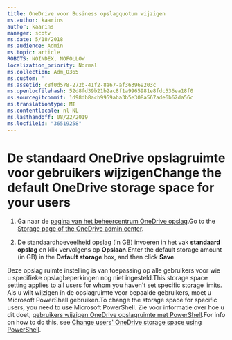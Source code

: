 ```yaml
---
title: OneDrive voor Business opslagquotum wijzigen
ms.author: kaarins
author: kaarins
manager: scotv
ms.date: 5/18/2018
ms.audience: Admin
ms.topic: article
ROBOTS: NOINDEX, NOFOLLOW
localization_priority: Normal
ms.collection: Adm_O365
ms.custom: ''
ms.assetid: c8f0d578-272b-41f2-8a67-af363969203c
ms.openlocfilehash: 52d8fd39b21b2ac8f1a9965981e8fdc536ea18f0
ms.sourcegitcommit: 1d98db8acb9959aba3b5e308a567ade6b62da56c
ms.translationtype: MT
ms.contentlocale: nl-NL
ms.lasthandoff: 08/22/2019
ms.locfileid: "36519258"
---
```

# <a name="change-the-default-onedrive-storage-space-for-your-users"></a><span data-ttu-id="bc84c-102">De standaard OneDrive opslagruimte voor gebruikers wijzigen</span><span class="sxs-lookup"><span data-stu-id="bc84c-102">Change the default OneDrive storage space for your users</span></span>

1. <span data-ttu-id="bc84c-103">Ga naar de [pagina van het beheercentrum OneDrive opslag](https://admin.onedrive.com/?v=StorageSettings).</span><span class="sxs-lookup"><span data-stu-id="bc84c-103">Go to the [Storage page of the OneDrive admin center](https://admin.onedrive.com/?v=StorageSettings).</span></span>
    
2. <span data-ttu-id="bc84c-104">De standaardhoeveelheid opslag (in GB) invoeren in het vak **standaard opslag** en klik vervolgens op **Opslaan**.</span><span class="sxs-lookup"><span data-stu-id="bc84c-104">Enter the default storage amount (in GB) in the **Default storage** box, and then click **Save**.</span></span>
    
<span data-ttu-id="bc84c-105">Deze opslag ruimte instelling is van toepassing op alle gebruikers voor wie u specifieke opslagbeperkingen nog niet ingesteld.</span><span class="sxs-lookup"><span data-stu-id="bc84c-105">This storage space setting applies to all users for whom you haven't set specific storage limits.</span></span> <span data-ttu-id="bc84c-106">Als u wilt wijzigen in de opslagruimte voor bepaalde gebruikers, moet u Microsoft PowerShell gebruiken.</span><span class="sxs-lookup"><span data-stu-id="bc84c-106">To change the storage space for specific users, you need to use Microsoft PowerShell.</span></span> <span data-ttu-id="bc84c-107">Zie voor informatie over hoe u dit doet, [gebruikers wijzigen OneDrive opslagruimte met PowerShell](https://go.microsoft.com/fwlink/?linkid=866402).</span><span class="sxs-lookup"><span data-stu-id="bc84c-107">For info on how to do this, see [Change users' OneDrive storage space using PowerShell](https://go.microsoft.com/fwlink/?linkid=866402).</span></span>
  

